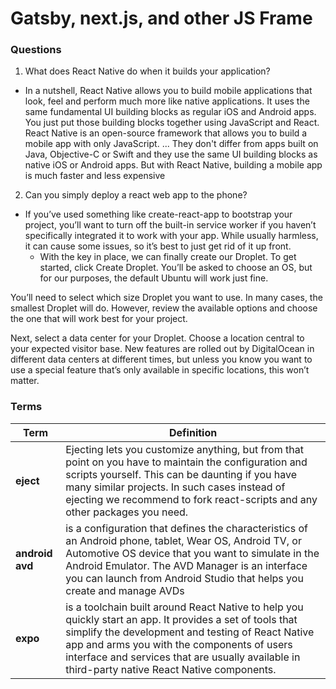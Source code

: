 # Gatsby, next.js, and other JS Frame


### Questions

1. What does React Native do when it builds your application?
- In a nutshell, React Native allows you to build mobile applications that look, feel and perform much more like native applications. It uses the same fundamental UI building blocks as regular iOS and Android apps. You just put those building blocks together using JavaScript and React. React Native is an open-source framework that allows you to build a mobile app with only JavaScript. ... They don't differ from apps built on Java, Objective-C or Swift and they use the same UI building blocks as native iOS or Android apps. But with React Native, building a mobile app is much faster and less expensive

2. Can you simply deploy a react web app to the phone?
- If you’ve used something like create-react-app to bootstrap your project, you’ll want to turn off the built-in service worker if you haven’t specifically integrated it to work with your app. While usually harmless, it can cause some issues, so it’s best to just get rid of it up front.
   - With the key in place, we can finally create our Droplet. To get started, click Create Droplet. You’ll be asked to choose an OS, but for our purposes, the default Ubuntu will work just fine.

You’ll need to select which size Droplet you want to use. In many cases, the smallest Droplet will do. However, review the available options and choose the one that will work best for your project.

Next, select a data center for your Droplet. Choose a location central to your expected visitor base. New features are rolled out by DigitalOcean in different data centers at different times, but unless you know you want to use a special feature that’s only available in specific locations, this won’t matter.

### Terms
| **Term** | **Definition** |
| -- | -- |
| **eject** | Ejecting lets you customize anything, but from that point on you have to maintain the configuration and scripts yourself. This can be daunting if you have many similar projects. In such cases instead of ejecting we recommend to fork react-scripts and any other packages you need. |
| **android avd** | is a configuration that defines the characteristics of an Android phone, tablet, Wear OS, Android TV, or Automotive OS device that you want to simulate in the Android Emulator. The AVD Manager is an interface you can launch from Android Studio that helps you create and manage AVDs |
| **expo** | is a toolchain built around React Native to help you quickly start an app. It provides a set of tools that simplify the development and testing of React Native app and arms you with the components of users interface and services that are usually available in third-party native React Native components. |
